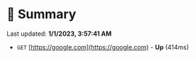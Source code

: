 # 📖 Summary
Last updated: **1/1/2023, 3:57:41 AM**

- `GET` [https://google.com](https://google.com) - **Up** (414ms)
